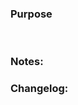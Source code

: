 <!-- PROTIP: Check out our [Development Gotchas](https://unitystation.github.io/unitystation/development/Development-Gotchas-and-Common-Mistakes/) page to help ensure your PR is accepted and help you prevent common mistakes. -->

### Purpose
<!-- Describe the problem the PR fixes or the feature it introduces. --> <br>
<!-- Don't forget to use "Fixes #issuenumber" to select issues and auto close them on merge. -->

### Notes:
<!-- Please enter any other relevant information here -->

### Changelog:
<!-- Add here individual lines with all your remarkable changes using the prefix ``CL:`` -->
<!-- Mind that the changes meant to be logged in the in changelog are those that are remarkable for the end user, so things like new features and fixes of known bugs are perfect for this section -->

<!-- CL: **[New]** For new features, things that didn't exist before the PR. -->

<!-- CL: **[Improvement]** For any change on any existing feature. -->

<!-- CL: **[Balance]** For any change on an existing feature done in the sake of improving game balance. It's the only exception to the rule above. -->

<!-- CL: **[Fix]** For any change that fixes a bug. -->
